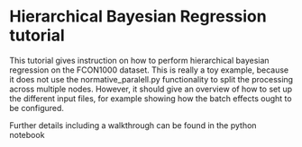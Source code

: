 # Hierarchical Bayesian Regression tutorial

This tutorial gives instruction on how to perform hierarchical bayesian regression on the FCON1000 dataset. This is really a toy example, because it does not use the normative_paralell.py functionality to split the processing across multiple nodes. However, it should give an overview of how to set up the different input files, for example showing how the batch effects ought to be configured.  

Further details including a walkthrough can be found in the python notebook
